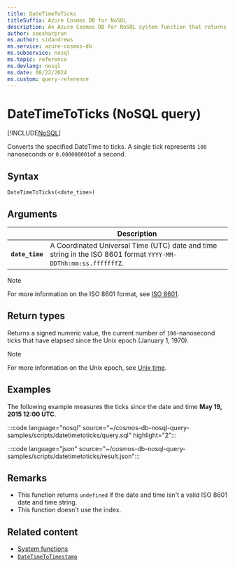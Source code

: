 ```yaml
---
title: DateTimeToTicks
titleSuffix: Azure Cosmos DB for NoSQL
description: An Azure Cosmos DB for NoSQL system function that returns the number of ticks, or 100 nanoseconds, since the Unix epoch.
author: seesharprun
ms.author: sidandrews
ms.service: azure-cosmos-db
ms.subservice: nosql
ms.topic: reference
ms.devlang: nosql
ms.date: 08/22/2024
ms.custom: query-reference
---
```


# DateTimeToTicks (NoSQL query)

[!INCLUDE[NoSQL](../../includes/appliesto-nosql.md)]

Converts the specified DateTime to ticks. A single tick represents `100` nanoseconds or `0.000000001`of a second.

## Syntax

```nosql
DateTimeToTicks(<date_time>)
```

## Arguments

| | Description |
| --- | --- |
| **`date_time`** | A Coordinated Universal Time (UTC) date and time string in the ISO 8601 format `YYYY-MM-DDThh:mm:ss.fffffffZ`. |

> [!NOTE]
> For more information on the ISO 8601 format, see [ISO 8601](https://wikipedia.org/wiki/ISO_8601).

## Return types

Returns a signed numeric value, the current number of `100`-nanosecond ticks that have elapsed since the Unix epoch (January 1, 1970).

> [!NOTE]
> For more information on the Unix epoch, see [Unix time](https://wikipedia.org/wiki/unix_time).

## Examples

The following example measures the ticks since the date and time **May 19, 2015 12:00 UTC**.

:::code language="nosql" source="~/cosmos-db-nosql-query-samples/scripts/datetimetoticks/query.sql" highlight="2":::

:::code language="json" source="~/cosmos-db-nosql-query-samples/scripts/datetimetoticks/result.json":::

## Remarks

- This function returns `undefined` if the date and time isn't a valid ISO 8601 date and time string.
- This function doesn't use the index.

## Related content

- [System functions](system-functions.yml)
- [`DateTimeToTimestamp`](datetimetotimestamp.md)
